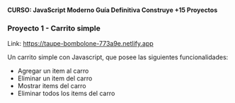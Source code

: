 #### CURSO: JavaScript Moderno Guía Definitiva Construye +15 Proyectos

### Proyecto 1 - Carrito simple

Link: https://taupe-bombolone-773a9e.netlify.app

Un carrito simple con Javascript, que posee las siguientes funcionalidades:
- Agregar un item al carro
- Eliminar un item del carro
- Mostrar items del carro
- Eliminar todos los items del carro


